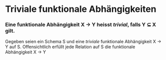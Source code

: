 # Triviale funktionale Abhängigkeiten

### Eine funktionale Abhängigkeit X → Y heisst _trivial_, falls Y ⊆ X gilt.
Gegeben seien ein Schema S und eine _triviale_ funktionale Abhängigkeit
X → Y auf S. Offensichtlich erfüllt jede Relation auf S die funktionale
Abhängigkeit X → Y
